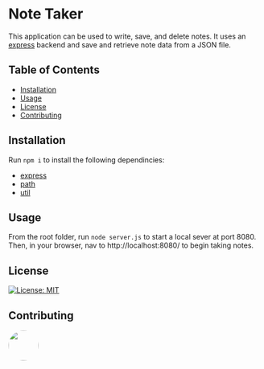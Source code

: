 # Note Taker

This application can be used to write, save, and delete notes. It uses an [express](https://expressjs.com/) backend and save and retrieve note data from a JSON file.

## Table of Contents
* [Installation](#installation)
* [Usage](#usage)
* [License](#license)
* [Contributing](#contributing)

## Installation

Run `npm i` to install the following dependincies:
* [express](https://expressjs.com/)
* [path](https://nodejs.org/api/path.html)
* [util](https://nodejs.org/api/util.html)

## Usage

From the root folder, run `node server.js` to start a local sever at port 8080. Then, in your browser, nav to http://localhost:8080/ to begin taking notes.

## License
[![License: MIT](https://img.shields.io/badge/License-MIT-yellow.svg)](https://opensource.org/licenses/MIT)

## Contributing
[<img src="https://avatars.githubusercontent.com/u/16821657?" width="60px" style="border-radius:30px">](https://github.com/uxhawk)